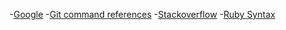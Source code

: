-[Google](google.com)
-[Git command references](https://git-scm.com/docs)
-[Stackoverflow](https://stackoverflow.com/)
-[Ruby Syntax](https://www.ruby-lang.org/en/documentation/faq/6/)
